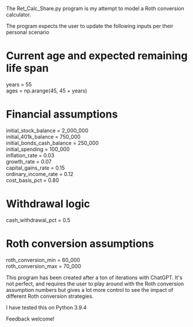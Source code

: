 The Ret_Calc_Share.py program is my attempt to model a Roth conversion calculator. 

The program expects the user to update the following inputs per their personal scenario

  # Current age and expected remaining life span
  years = 55  
  ages = np.arange(45, 45 + years)
  
  # Financial assumptions
  initial_stock_balance = 2_000_000  
  initial_401k_balance = 750_000  
  initial_bonds_cash_balance = 250_000  
  initial_spending = 100_000  
  inflation_rate = 0.03  
  growth_rate = 0.07  
  capital_gains_rate = 0.15  
  ordinary_income_rate = 0.12  
  cost_basis_pct = 0.80  
  
  # Withdrawal logic
  cash_withdrawal_pct = 0.5  
  
  # Roth conversion assumptions
  roth_conversion_min = 60_000  
  roth_conversion_max = 70_000 

This program has been created after a ton of iterations with ChatGPT. It's not perfect, and requires the user to play around with the Roth conversion assumption numbers but gives a lot more control to see the impact of different Roth conversion strategies.

I have tested this on Python 3.9.4

Feedback welcome!
